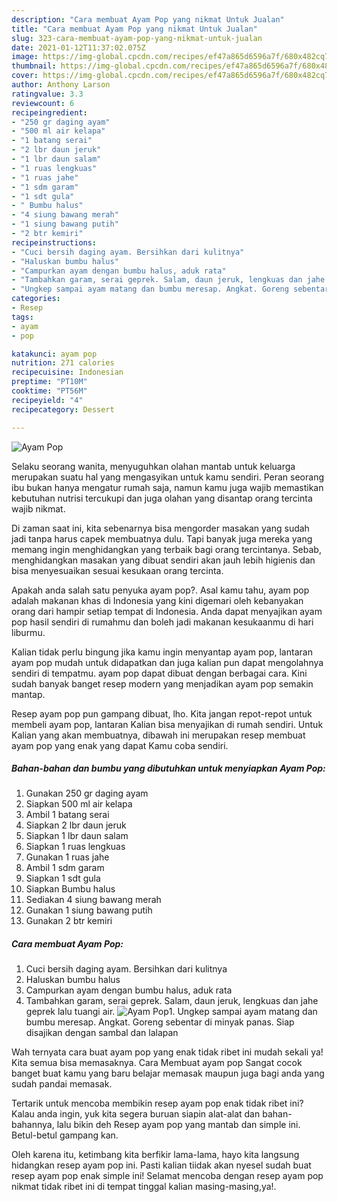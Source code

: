 ```yaml
---
description: "Cara membuat Ayam Pop yang nikmat Untuk Jualan"
title: "Cara membuat Ayam Pop yang nikmat Untuk Jualan"
slug: 323-cara-membuat-ayam-pop-yang-nikmat-untuk-jualan
date: 2021-01-12T11:37:02.075Z
image: https://img-global.cpcdn.com/recipes/ef47a865d6596a7f/680x482cq70/ayam-pop-foto-resep-utama.jpg
thumbnail: https://img-global.cpcdn.com/recipes/ef47a865d6596a7f/680x482cq70/ayam-pop-foto-resep-utama.jpg
cover: https://img-global.cpcdn.com/recipes/ef47a865d6596a7f/680x482cq70/ayam-pop-foto-resep-utama.jpg
author: Anthony Larson
ratingvalue: 3.3
reviewcount: 6
recipeingredient:
- "250 gr daging ayam"
- "500 ml air kelapa"
- "1 batang serai"
- "2 lbr daun jeruk"
- "1 lbr daun salam"
- "1 ruas lengkuas"
- "1 ruas jahe"
- "1 sdm garam"
- "1 sdt gula"
- " Bumbu halus"
- "4 siung bawang merah"
- "1 siung bawang putih"
- "2 btr kemiri"
recipeinstructions:
- "Cuci bersih daging ayam. Bersihkan dari kulitnya"
- "Haluskan bumbu halus"
- "Campurkan ayam dengan bumbu halus, aduk rata"
- "Tambahkan garam, serai geprek. Salam, daun jeruk, lengkuas dan jahe geprek lalu tuangi air."
- "Ungkep sampai ayam matang dan bumbu meresap. Angkat. Goreng sebentar di minyak panas. Siap disajikan dengan sambal dan lalapan"
categories:
- Resep
tags:
- ayam
- pop

katakunci: ayam pop 
nutrition: 271 calories
recipecuisine: Indonesian
preptime: "PT10M"
cooktime: "PT56M"
recipeyield: "4"
recipecategory: Dessert

---
```



![Ayam Pop](https://img-global.cpcdn.com/recipes/ef47a865d6596a7f/680x482cq70/ayam-pop-foto-resep-utama.jpg)

Selaku seorang wanita, menyuguhkan olahan mantab untuk keluarga merupakan suatu hal yang mengasyikan untuk kamu sendiri. Peran seorang ibu bukan hanya mengatur rumah saja, namun kamu juga wajib memastikan kebutuhan nutrisi tercukupi dan juga olahan yang disantap orang tercinta wajib nikmat.

Di zaman  saat ini, kita sebenarnya bisa mengorder masakan yang sudah jadi tanpa harus capek membuatnya dulu. Tapi banyak juga mereka yang memang ingin menghidangkan yang terbaik bagi orang tercintanya. Sebab, menghidangkan masakan yang dibuat sendiri akan jauh lebih higienis dan bisa menyesuaikan sesuai kesukaan orang tercinta. 



Apakah anda salah satu penyuka ayam pop?. Asal kamu tahu, ayam pop adalah makanan khas di Indonesia yang kini digemari oleh kebanyakan orang dari hampir setiap tempat di Indonesia. Anda dapat menyajikan ayam pop hasil sendiri di rumahmu dan boleh jadi makanan kesukaanmu di hari liburmu.

Kalian tidak perlu bingung jika kamu ingin menyantap ayam pop, lantaran ayam pop mudah untuk didapatkan dan juga kalian pun dapat mengolahnya sendiri di tempatmu. ayam pop dapat dibuat dengan berbagai cara. Kini sudah banyak banget resep modern yang menjadikan ayam pop semakin mantap.

Resep ayam pop pun gampang dibuat, lho. Kita jangan repot-repot untuk membeli ayam pop, lantaran Kalian bisa menyajikan di rumah sendiri. Untuk Kalian yang akan membuatnya, dibawah ini merupakan resep membuat ayam pop yang enak yang dapat Kamu coba sendiri.

<!--inarticleads1-->

##### Bahan-bahan dan bumbu yang dibutuhkan untuk menyiapkan Ayam Pop:

1. Gunakan 250 gr daging ayam
1. Siapkan 500 ml air kelapa
1. Ambil 1 batang serai
1. Siapkan 2 lbr daun jeruk
1. Siapkan 1 lbr daun salam
1. Siapkan 1 ruas lengkuas
1. Gunakan 1 ruas jahe
1. Ambil 1 sdm garam
1. Siapkan 1 sdt gula
1. Siapkan  Bumbu halus
1. Sediakan 4 siung bawang merah
1. Gunakan 1 siung bawang putih
1. Gunakan 2 btr kemiri




<!--inarticleads2-->

##### Cara membuat Ayam Pop:

1. Cuci bersih daging ayam. Bersihkan dari kulitnya
1. Haluskan bumbu halus
1. Campurkan ayam dengan bumbu halus, aduk rata
1. Tambahkan garam, serai geprek. Salam, daun jeruk, lengkuas dan jahe geprek lalu tuangi air.
<img src="//assets-global.cpcdn.com/assets/icons/button_play-2c75c40dde080a61004c1f40b05d8f140eaff45d7e9e6481dc71c63d2e7c4909.png" alt="Ayam Pop">1. Ungkep sampai ayam matang dan bumbu meresap. Angkat. Goreng sebentar di minyak panas. Siap disajikan dengan sambal dan lalapan




Wah ternyata cara buat ayam pop yang enak tidak ribet ini mudah sekali ya! Kita semua bisa memasaknya. Cara Membuat ayam pop Sangat cocok banget buat kamu yang baru belajar memasak maupun juga bagi anda yang sudah pandai memasak.

Tertarik untuk mencoba membikin resep ayam pop enak tidak ribet ini? Kalau anda ingin, yuk kita segera buruan siapin alat-alat dan bahan-bahannya, lalu bikin deh Resep ayam pop yang mantab dan simple ini. Betul-betul gampang kan. 

Oleh karena itu, ketimbang kita berfikir lama-lama, hayo kita langsung hidangkan resep ayam pop ini. Pasti kalian tiidak akan nyesel sudah buat resep ayam pop enak simple ini! Selamat mencoba dengan resep ayam pop nikmat tidak ribet ini di tempat tinggal kalian masing-masing,ya!.

